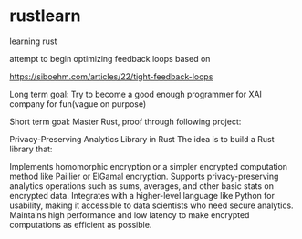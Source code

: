 # rustlearn
learning rust

attempt to begin optimizing feedback loops based on

https://siboehm.com/articles/22/tight-feedback-loops

Long term goal: Try to become a good enough programmer for XAI company for fun(vague on purpose)

Short term goal: Master Rust, proof through following project:

Privacy-Preserving Analytics Library in Rust
The idea is to build a Rust library that:

Implements homomorphic encryption or a simpler encrypted computation method like Paillier or ElGamal encryption.
Supports privacy-preserving analytics operations such as sums, averages, and other basic stats on encrypted data.
Integrates with a higher-level language like Python for usability, making it accessible to data scientists who need secure analytics.
Maintains high performance and low latency to make encrypted computations as efficient as possible.